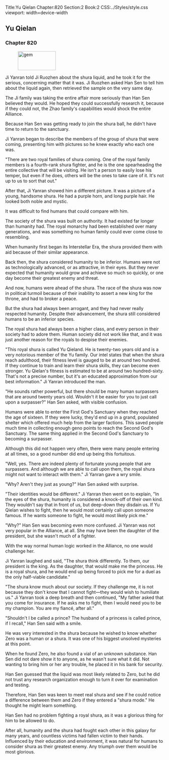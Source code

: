 Title:Yu Qielan 
Chapter:820 
Section:2 
Book:2 
CSS:../Styles/style.css 
viewport: width=device-width
  
## Yu Qielan
### Chapter 820
  
<figure>
	<img src="../Images/gem.gif" alt="gem" id="gem" width="120" height="60" />
</figure>
  

  
Ji Yanran told Ji Ruozhen about the shura liquid, and he took it for the serious, concerning matter that it was. Ji Ruozhen asked Han Sen to tell him about the liquid again, then retrieved the sample on the very same day.

The Ji family was taking the entire affair more seriously than Han Sen believed they would. He hoped they could successfully research it, because if they could not, the Zhao family's capabilities would shock the entire Alliance.

Because Han Sen was getting ready to join the shura ball, he didn't have time to return to the sanctuary.

Ji Yanran began to describe the members of the group of shura that were coming, presenting him with pictures so he knew exactly who each one was.

"There are two royal families of shura coming. One of the royal family members is a fourth-rank shura fighter, and he is the one spearheading the entire collective that will be visiting. He isn't a person to easily lose his temper, but even if he does, others will be the ones to take care of it. It's not up to us to sort that out."

After that, Ji Yanran showed him a different picture. It was a picture of a young, handsome shura. He had a purple horn, and long purple hair. He looked both noble and mystic.

It was difficult to find humans that could compare with him.

The society of the shura was built on authority. It had existed far longer than humanity had. The royal monarchy had been established over many generations, and was something no human family could ever come close to resembling.

When humanity first began its Interstellar Era, the shura provided them with aid because of their similar appearance.

Back then, the shura considered humanity to be inferior. Humans were not as technologically advanced, or as attractive, in their eyes. But they never expected that humanity would grow and achieve so much so quickly, or one day become their greatest enemy and threat.

And now, humans were ahead of the shura. The race of the shura was now in political turmoil because of their inability to assert a new king for the throne, and had to broker a peace.

But the shura had always been arrogant, and they had never really respected humanity. Despite their advancement, the shura still considered humans to be an inferior species.

The royal shura had always been a higher class, and every person in their society had to adore them. Human society did not work like that, and it was just another reason for the royals to despise their enemies.

"This royal shura is called Yu Qieland. He is twenty-two years old and is a very notorious member of the Yu family. Our intel states that when the shura reach adulthood, their fitness level is gauged to be at around two hundred. If they continue to train and learn their shura skills, they can become even stronger. Yu Qielan's fitness is estimated to be at around two hundred-sixty. That's not a precise number, but it's an educated approximation from our best information." Ji Yanran introduced the man.

"He sounds rather powerful, but there should be many human surpassers that are around twenty years old. Wouldn't it be easier for you to just call upon a surpasser?" Han Sen asked, with visible confusion.

Humans were able to enter the First God's Sanctuary when they reached the age of sixteen. If they were lucky, they'd end up in a grand, populated shelter which offered much help from the larger factions. This saved people much time in collecting enough geno points to reach the Second God's Sanctuary. The same thing applied in the Second God's Sanctuary to becoming a surpasser.

Although this did not happen very often, there were many people entering at all times, so a good number did end up being this fortuitous.

"Well, yes. There are indeed plenty of fortunate young people that are surpassers. And although we are able to call upon them, the royal shura might not want to interact with them." Ji Yanran gave a wry smile.

"Why? Aren't they just as young?" Han Sen asked with surprise.

"Their identities would be different." Ji Yanran then went on to explain, "In the eyes of the shura, humanity is considered a knock-off of their own kind. They wouldn't say that in front of us, but deep-down they disdain us. If Yu Qielan wishes to fight, then he would most certainly call upon someone famous. If he wants someone to fight, he would most likely pick me."

"Why?" Han Sen was becoming even more confused. Ji Yanran was not very popular in the Alliance, at all. She may have been the daughter of the president, but she wasn't much of a fighter.

With the way normal human logic worked in the Alliance, no one would challenge her.

Ji Yanran laughed and said, "The shura think differently. To them, our president is the king. As the daughter, that would make me the princess. He is a royal shura, and he would end up being forced to pick me for a duel as the only half-viable candidate."

"The shura know much about our society. If they challenge me, it is not because they don't know that I cannot fight—they would wish to humiliate us." Ji Yanran took a deep breath and then continued, "My father asked that you come for insurance. If he asks me to fight, then I would need you to be my champion. You are my fiancé, after all."

"Shouldn't I be called a prince? The husband of a princess is called prince, if I recall," Han Sen said with a smile.

He was very interested in the shura because he wished to know whether Zero was a human or a shura. It was one of his biggest unsolved mysteries at this point.

When he found Zero, he also found a vial of an unknown substance. Han Sen did not dare show it to anyone, as he wasn't sure what it did. Not wanting to bring him or her any trouble, he placed it in his bank for security.

Han Sen guessed that the liquid was most likely related to Zero, but he did not trust any research organization enough to turn it over for examination and testing.

Therefore, Han Sen was keen to meet real shura and see if he could notice a difference between them and Zero if they entered a "shura mode." He thought he might learn something.

Han Sen had no problem fighting a royal shura, as it was a glorious thing for him to be allowed to do.

After all, humanity and the shura had fought each other in this galaxy for many years, and countless victims had fallen victim to their hands. Influenced by their education and environment, it was natural for humans to consider shura as their greatest enemy. Any triumph over them would be most glorious.